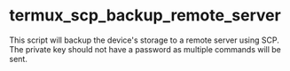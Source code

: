 # termux_scp_backup_remote_server

This script will backup the device's storage to a remote server using SCP. The private key should not have a password as multiple commands will be sent.
